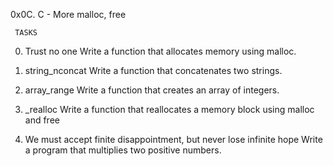 0x0C. C - More malloc, free
   
     TASKS

0. Trust no one
Write a function that allocates memory using malloc.

1. string_nconcat
Write a function that concatenates two strings.

3. array_range
Write a function that creates an array of integers.

4. _realloc
Write a function that reallocates a memory block using malloc and free

5. We must accept finite disappointment, but never lose infinite hope
Write a program that multiplies two positive numbers.


